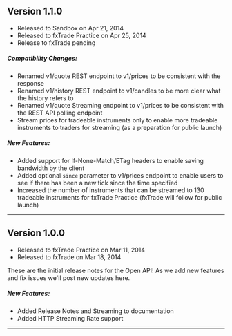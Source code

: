 ## Version 1.1.0
- Released to Sandbox on Apr 21, 2014
- Released to fxTrade Practice on Apr 25, 2014
- Release to fxTrade pending  

##### Compatibility Changes:

- Renamed v1/quote REST endpoint to v1/prices to be consistent with the response
- Renamed v1/history REST endpoint to v1/candles to be more clear what the history refers to
- Renamed v1/quote Streaming endpoint to v1/prices to be consistent with the REST API polling endpoint
- Stream prices for tradeable instruments only to enable more tradeable instruments to traders for streaming (as a preparation for public launch)

##### New Features:

- Added support for If-None-Match/ETag headers to enable saving bandwidth by the client
- Added optional `since` parameter to v1/prices endpoint to enable users to see if there has been a new tick since the time specified
- Increased the number of instruments that can be streamed to 130 tradeable instruments for fxTrade Practice (fxTrade will follow for public launch)


-------------------------------------


## Version 1.0.0
- Released to fxTrade Practice on Mar 11, 2014
- Released to fxTrade on Mar 18, 2014  

These are the initial release notes for the Open API!
As we add new features and fix issues we'll post new updates here.

##### New Features:

- Added Release Notes and Streaming to documentation
- Added HTTP Streaming Rate support

-------------------------------------
